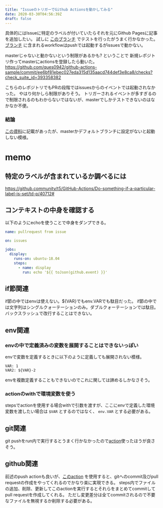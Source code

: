 ```yaml
---
title: "IssueのトリガーでGithub Actionsを動かしてみる"
date: 2020-03-30T04:56:39Z
draft: false
---
```

具体的にはIssueに特定のラベルが付いていたらそれを元にGithub Pagesに記事を追加したい。
試しに [このブランチ](https://github.com/ques0942/ques0942.github.io/pull/8) でテストを行ったがうまく行かなかった。
[ブランチ](https://github.com/ques0942/ques0942.github.io/pull/8) に含まれるworkflowはpushでは起動するがissuesで動かない。

masterじゃないと動かないという制限があるかも? ということで
新規レポジトリ作ってmasterにactionsを登録したら動いた。
https://github.com/ques0942/github-actions-sample/commit/ee6bf81ebec027eda315d135aacd744def3e8ca8/checks?check_suite_id=393358382

こちらのレポジトリでもPRの段階ではissuesからのイベントでは起動されなかった。
やはり何かしら制限がありそう。
トリガーされるイベントが多すぎるので制限されるのもわからないではないが、masterでしかテストできないのはなかなか不便。

### 結論
[この資料](https://help.github.com/ja/actions/reference/events-that-trigger-workflows)に記載があったが、masterかデフォルトブランチに設定がないと起動しない模様。

# memo
## 特定のラベルが含まれているか調べるには
https://github.community/t5/GitHub-Actions/Do-something-if-a-particular-label-is-set/td-p/40712#

## コンテキストの中身を確認する
以下のようにechoを使うことで中身をダンプできる。

```yaml
name: pullrequest from issue

on: issues

jobs:
  display:
    runs-on: ubuntu-18.04
    steps:
      - name: display
        run: echo '${{ toJson(github.event) }}'
```

## if節関連
if節の中ではenvは使えない。${VAR}でもenv.VARでも駄目だった。
if節の中では文字列はシングルクォーテーションのみ。ダブルクォーテーションでは駄目。
バックスラッシュで改行することはできない。

## env関連
### envの中で定義済みの変数を展開することはできないっぽい
envで変数を定義するときに以下のように定義しても展開されない模様。

```
VAR: 1
VAR2: ${VAR}-2
```
envを複数定義することもできないのでこれに関しては諦めるしかなさそう。

### actionのwithで環境変数を使う
stepsでactionを使用する場合withで引数を渡すが、ここにenvで定義した環境変数を渡したい場合は `$VAR` とするのではなく、 `env.VAR` とする必要がある。

## git関連
git pushをrun内で実行するとうまく行かなかったので[action](https://github.com/ad-m/github-push-action)使ったほうが良さそう。

## github関連
前述のpush actionも良いが、[このaction](https://github.com/peter-evans/create-pull-request) を使用すると、gitへのcommit及びpull requestの作成をやってくれるのでかなり楽に実現できる。
steps内でファイルの追加、削除、更新してこのactionを実行するとそれらをまとめてcommitしてpull requestを作成してくれる。
ただし変更差分は全てcommitされるので不要なファイルを無視するか削除する必要がある。
